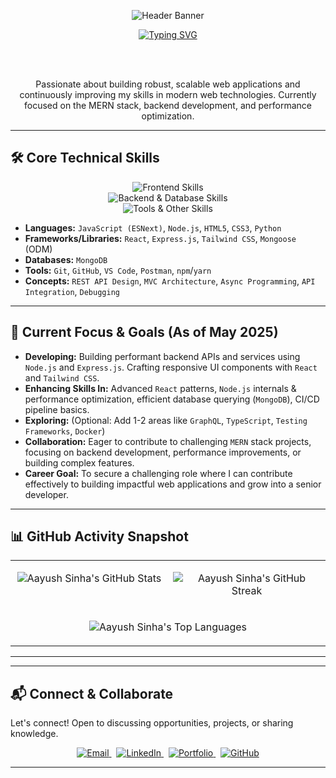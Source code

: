 <p align="center">
  <img src="https://capsule-render.vercel.app/api?type=waving&color=gradient&height=180&section=header&text=Aayush%20Sinha&fontSize=80&fontAlignY=40&animation=fadeIn&fontColor=ffffff" alt="Header Banner"/>
</p>

<div align="center">
  <a href="https://git.io/typing-svg">
    <img src="https://readme-typing-svg.demolab.com?font=Fira+Code&weight=600&size=25&pause=1000&color=20BEFF&center=true&vCenter=true&width=450&lines=MERN+Stack+Developer;Backend+Engineer;Lifelong+Learner;Tech+Enthusiast" alt="Typing SVG">
  </a>

  <br><br>

  <p>
    Passionate about building robust, scalable web applications and continuously improving my skills in modern web technologies. Currently focused on the MERN stack, backend development, and performance optimization.
  </p>
</div>

---

## 🛠️ Core Technical Skills

<p align="center">
  <img src="https://skillicons.dev/icons?i=html,css,js,react,tailwind&perline=5" alt="Frontend Skills"/><br>
  <img src="https://skillicons.dev/icons?i=nodejs,express,mongodb&perline=3" alt="Backend & Database Skills"/><br>
  <img src="https://skillicons.dev/icons?i=git,github,vscode,postman,python&perline=5" alt="Tools & Other Skills"/>
</p>

* **Languages:** `JavaScript (ESNext)`, `Node.js`, `HTML5`, `CSS3`, `Python`
* **Frameworks/Libraries:** `React`, `Express.js`, `Tailwind CSS`, `Mongoose` (ODM)
* **Databases:** `MongoDB`
* **Tools:** `Git`, `GitHub`, `VS Code`, `Postman`, `npm`/`yarn`
* **Concepts:** `REST API Design`, `MVC Architecture`, `Async Programming`, `API Integration`, `Debugging`

---

## 🎯 Current Focus & Goals (As of May 2025)

* **Developing:** Building performant backend APIs and services using `Node.js` and `Express.js`. Crafting responsive UI components with `React` and `Tailwind CSS`.
* **Enhancing Skills In:** Advanced `React` patterns, `Node.js` internals & performance optimization, efficient database querying (`MongoDB`), CI/CD pipeline basics.
* **Exploring:** (Optional: Add 1-2 areas like `GraphQL`, `TypeScript`, `Testing Frameworks`, `Docker`)
* **Collaboration:** Eager to contribute to challenging `MERN` stack projects, focusing on backend development, performance improvements, or building complex features.
* **Career Goal:** To secure a challenging role where I can contribute effectively to building impactful web applications and grow into a senior developer.

---

## 📊 GitHub Activity Snapshot

<table>
  <tr>
    <td width="50%" valign="top">
      <p align="center">
        <img src="https://github-readme-stats.vercel.app/api?username=Aayushsinha09&theme=buefy&hide_border=false&include_all_commits=true&count_private=false&show_icons=true&line_height=21" alt="Aayush Sinha's GitHub Stats"/>
      </p>
    </td>
    <td width="50%" valign="top">
      <p align="center">
        <img src="https://github-readme-streak-stats.herokuapp.com/?user=Aayushsinha09&theme=buefy&hide_border=false" alt="Aayush Sinha's GitHub Streak"/>
      </p>
    </td>
  </tr>
  <tr>
    <td colspan="2">
      <p align="center">
        <img src="https://github-readme-stats.vercel.app/api/top-langs/?username=Aayushsinha09&theme=buefy&hide_border=false&layout=compact&langs_count=8" alt="Aayush Sinha's Top Languages"/>
      </p>
    </td>
  </tr>
</table>

---


---

## 📬 Connect & Collaborate

Let's connect! Open to discussing opportunities, projects, or sharing knowledge.

<p align="center">
  <a href="mailto:sinhaaayush2001@gmail.com" target="_blank">
    <img src="https://img.shields.io/badge/Email-c71610?style=for-the-badge&logo=gmail&logoColor=white" alt="Email">
  </a>&nbsp;
  <a href="https://www.linkedin.com/in/aayush-sinha-1a1a4b1a5/" target="_blank">
    <img src="https://img.shields.io/badge/LinkedIn-0077B5?style=for-the-badge&logo=linkedin&logoColor=white" alt="LinkedIn">
  </a>&nbsp;
  <a href="https://aayushsinhaportfolio.netlify.app" target="_blank">
    <img src="https://img.shields.io/badge/Portfolio-00C896?style=for-the-badge&logo=google-chrome&logoColor=white" alt="Portfolio">
  </a>&nbsp;
  <a href="https://github.com/Aayushsinha09" target="_blank">
    <img src="https://img.shields.io/badge/GitHub-181717?style=for-the-badge&logo=github&logoColor=white" alt="GitHub">
  </a>
</p>

---
